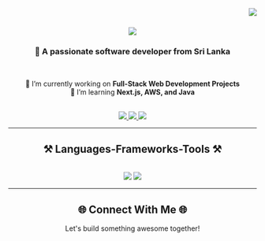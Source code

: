 <img align="right" src="https://visitor-badge.laobi.icu/badge?page_id=ysirunadeesha.ysirunadeesha" />

<h1 align="center">
    <img src="https://readme-typing-svg.herokuapp.com/?font=Righteous&size=35&center=true&vCenter=true&width=500&height=70&duration=4000&lines=Hi+There!+👋;+I'm+Yasiru+!!!;" />
</h1>

<h3 align="center">🚀 A passionate software developer from Sri Lanka</h3>

<br/>

<div align="center">
 
 🔭 I’m currently working on **Full-Stack Web Development Projects**  
 🌱 I’m learning **Next.js, AWS, and Java**  

</div>

<br/>

<div align="center"> 
  <a href="mailto:yasirunadeesha8@gmail.com">
    <img src="https://img.shields.io/badge/Gmail-333333?style=for-the-badge&logo=gmail&logoColor=red" />
  </a>
  <a href="https://www.linkedin.com/in/yasirunadeesha" target="_blank">
    <img src="https://img.shields.io/badge/LinkedIn-0077B5?style=for-the-badge&logo=linkedin&logoColor=white" target="_blank" />
  </a>
  <a href="https://yyye.netlify.app" target="_blank">
     <img src="https://img.shields.io/badge/Portfolio-FF5722?style=for-the-badge&logo=todoist&logoColor=white" target="_blank" />
  </a>
</div>

---

<h2 align="center">⚒️ Languages-Frameworks-Tools ⚒️</h2>
<br/>
<div align="center">
    <img src="https://skillicons.dev/icons?i=react,html,css,vscode,github,tailwind,git" />
    <img src="https://skillicons.dev/icons?i=python,javascript,postgresql,java,nextjs,mysql" /><br>
</div>

---
<!--
<h2 align="center">🔥 GitHub Stats & Activity 🔥</h2>
<br/>

<div align="center">
  <img src="https://github-readme-streak-stats.herokuapp.com/?user=ysirunadeesha&theme=tokyonight&hide_border=true" alt="GitHub Streak" />
  <br/><br/>
  <img src="https://github-readme-stats.vercel.app/api?username=ysirunadeesha&show_icons=true&theme=tokyonight&hide_border=true" alt="GitHub Stats" />
  <br/><br/>
  <img src="https://github-readme-stats.vercel.app/api/top-langs/?username=ysirunadeesha&layout=compact&theme=tokyonight&hide_border=true" alt="Top Languages" />
</div>

---

<div align="center">
  <h2>🏆 GitHub Trophies 🏆</h2>
  <img src="https://github-profile-trophy.vercel.app/?username=ysirunadeesha&theme=tokyonight&no-frame=true&no-bg=true&margin-w=15&margin-h=15" />
</div>

---
-->

<div align="center">
  <h2>🌐 Connect With Me 🌐</h2>
  <p>Let's build something awesome together!</p>
</div>
